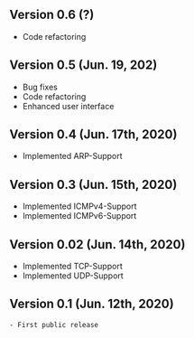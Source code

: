##  Version 0.6 (?)
- Code refactoring

##  Version 0.5 (Jun. 19, 202)  
- Bug fixes
- Code refactoring
- Enhanced user interface

##  Version 0.4 (Jun. 17th, 2020)
- Implemented ARP-Support

## Version 0.3 (Jun. 15th, 2020)
- Implemented ICMPv4-Support
- Implemented ICMPv6-Support

##  Version 0.02 (Jun. 14th, 2020)
  
- Implemented TCP-Support
- Implemented UDP-Support

##  Version 0.1 (Jun. 12th, 2020)
    - First public release
